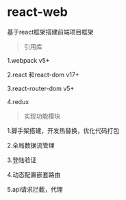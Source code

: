 # react-web
基于react框架搭建前端项目框架

>引用库

1.webpack    v5+

2.react 和react-dom   v17+ 

3.react-router-dom  v5+

4.redux 

>实现功能模块

1.脚手架搭建，开发热替换，优化代码打包

2.全局数据流管理

3.登陆验证

4.动态配置嵌套路由

5.api请求拦截，代理
